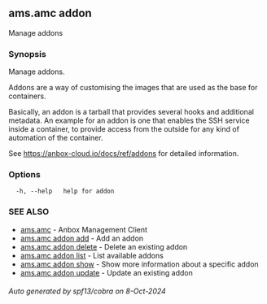 ## ams.amc addon

Manage addons

### Synopsis

Manage addons.

Addons are a way of customising the images that are used as the base for containers.

Basically, an addon is a tarball that provides several hooks and additional metadata.
An example for an addon is one that enables the SSH service inside a container, to
provide access from the outside for any kind of automation of the container.

See https://anbox-cloud.io/docs/ref/addons for detailed information.

### Options

```
  -h, --help   help for addon
```

### SEE ALSO

* [ams.amc](ams.amc.md)	 - Anbox Management Client
* [ams.amc addon add](ams.amc_addon_add.md)	 - Add an addon
* [ams.amc addon delete](ams.amc_addon_delete.md)	 - Delete an existing addon
* [ams.amc addon list](ams.amc_addon_list.md)	 - List available addons
* [ams.amc addon show](ams.amc_addon_show.md)	 - Show more information about a specific addon
* [ams.amc addon update](ams.amc_addon_update.md)	 - Update an existing addon

###### Auto generated by spf13/cobra on 8-Oct-2024
